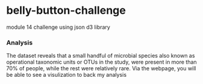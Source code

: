 # belly-button-challenge
module 14 challenge using json d3 library
### Analysis
The dataset reveals that a small handful of microbial species also known as operational taxonomic units or OTUs in the study, were present in more than 70% of people, while the rest were relatively rare. Via the webpage, you will be able to see a visulization to back my analysis

